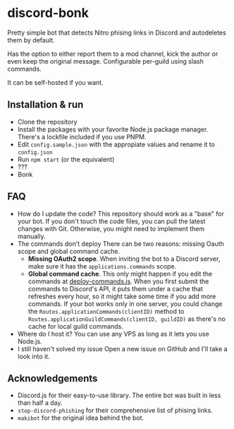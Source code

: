 # discord-bonk
Pretty simple bot that detects Nitro phising links in Discord and autodeletes them by default. 

Has the option to either report them to a mod channel, kick the author or even keep the original message. Configurable per-guild using slash commands.

It can be self-hosted if you want.

## Installation & run
- Clone the repository
- Install the packages with your favorite Node.js package manager. There's a lockfile included if you use PNPM.
- Edit `config.sample.json` with the appropiate values and rename it to `config.json`
- Run `npm start` (or the equivalent)
- ???
- Bonk
## FAQ
- How do I update the code?
This repository should work as a "base" for your bot. If you don't touch the code files, you can pull the latest changes with Git. Otherwise, you might need to implement them manually.
- The commands don't deploy
There can be two reasons: missing Oauth scope and global command cache. 
    - **Missing OAuth2 scope**. When inviting the bot to a Discord server, make sure it has the `applications.commands` scope.  
    - **Global command cache**. This only might happen if you edit the commands at [deploy-commands.js](deploy-commands.js). When you first submit the commands to Discord's API, it puts them under a cache that refreshes every hour, so it might take some time if you add more commands. If your bot works only in one server, you could change the `Routes.applicationCommands(clientID)` method to `Routes.applicationGuildCommands(clientID, guildID)` as there's no cache for local guild commands.
- Where do I host it?
You can use any VPS as long as it lets you use Node.js.
- I still haven't solved my issue
Open a new issue on GitHub and I'll take a look into it.
## Acknowledgements
- Discord.js for their easy-to-use library. The entire bot was built in less than half a day.
- `stop-discord-phishing` for their comprehensive list of phising links.
- `makibot` for the original idea behind the bot.


